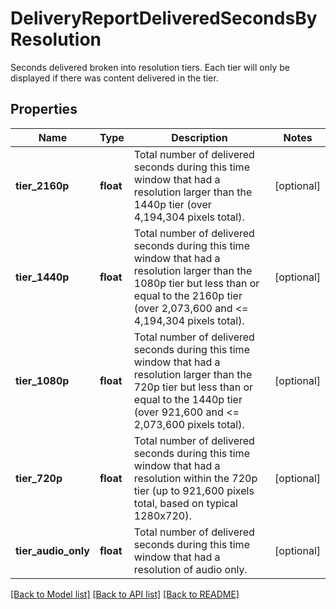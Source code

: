 # DeliveryReportDeliveredSecondsByResolution

Seconds delivered broken into resolution tiers. Each tier will only be displayed if there was content delivered in the tier.
## Properties
Name | Type | Description | Notes
------------ | ------------- | ------------- | -------------
**tier_2160p** | **float** | Total number of delivered seconds during this time window that had a resolution larger than the 1440p tier (over 4,194,304 pixels total). | [optional]
**tier_1440p** | **float** | Total number of delivered seconds during this time window that had a resolution larger than the 1080p tier but less than or equal to the 2160p tier (over 2,073,600 and &lt;&#x3D; 4,194,304 pixels total). | [optional]
**tier_1080p** | **float** | Total number of delivered seconds during this time window that had a resolution larger than the 720p tier but less than or equal to the 1440p tier (over 921,600 and &lt;&#x3D; 2,073,600 pixels total). | [optional]
**tier_720p** | **float** | Total number of delivered seconds during this time window that had a resolution within the 720p tier (up to 921,600 pixels total, based on typical 1280x720). | [optional]
**tier_audio_only** | **float** | Total number of delivered seconds during this time window that had a resolution of audio only. | [optional]

[[Back to Model list]](../README.md#documentation-for-models) [[Back to API list]](../README.md#documentation-for-api-endpoints) [[Back to README]](../README.md)


